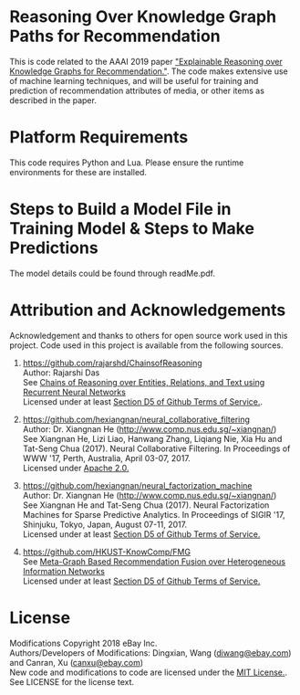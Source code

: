 # Reasoning Over Knowledge Graph Paths for Recommendation
This is code related to the AAAI 2019 paper ["Explainable Reasoning over Knowledge Graphs for Recommendation."](https://arxiv.org/pdf/1811.04540.pdf). The code  makes extensive use of machine learning techniques, and will be useful for training and prediction of recommendation attributes of media, or other items as described in the paper.

# Platform Requirements
This code requires Python and Lua. Please ensure the runtime environments for these are installed.

# Steps to Build a Model File in Training Model & Steps to Make Predictions
The model details could be found through readMe.pdf.

# Attribution and Acknowledgements
Acknowledgement and thanks to others for open source work used in this project. 
Code used in this project is available from the following sources. 

1. https://github.com/rajarshd/ChainsofReasoning <BR>
Author: Rajarshi Das <BR>
See [Chains of Reasoning over Entities, Relations, and Text using Recurrent Neural Networks](https://arxiv.org/abs/1607.01426) <BR>
Licensed under at least [Section D5 of Github Terms of Service.](https://help.github.com/articles/github-terms-of-service/#d-user-generated-content).

2. https://github.com/hexiangnan/neural_collaborative_filtering <BR>
Author: Dr. Xiangnan He (http://www.comp.nus.edu.sg/~xiangnan/) <BR>
See Xiangnan He, Lizi Liao, Hanwang Zhang, Liqiang Nie, Xia Hu and Tat-Seng Chua (2017). Neural Collaborative Filtering. In             Proceedings of WWW '17, Perth, Australia, April 03-07, 2017. <BR>
Licensed under [Apache 2.0.](https://github.com/hexiangnan/neural_collaborative_filtering/blob/master/LICENSE)
    
3. https://github.com/hexiangnan/neural_factorization_machine <BR>
Author: Dr. Xiangnan He (http://www.comp.nus.edu.sg/~xiangnan/) <BR>
See Xiangnan He and Tat-Seng Chua (2017). Neural Factorization Machines for Sparse Predictive Analytics. In Proceedings of SIGIR         '17, Shinjuku, Tokyo, Japan, August 07-11, 2017. <BR>
Licensed under at least [Section D5 of Github Terms of Service.](https://help.github.com/articles/github-terms-of-service/#d-user-generated-content)
    
4. https://github.com/HKUST-KnowComp/FMG <BR>
See [Meta-Graph Based Recommendation Fusion over Heterogeneous Information Networks](http://www.cse.ust.hk/~hzhaoaf/data/kdd17-paper.pdf) <BR>
Licensed under at least [Section D5 of Github Terms of Service.](https://help.github.com/articles/github-terms-of-service/#d-user-generated-content)
    
# License
Modifications Copyright 2018 eBay Inc.<BR>
Authors/Developers of Modifications: Dingxian, Wang (diwang@ebay.com) and Canran, Xu (canxu@ebay.com) <BR> 
New code and modifications to code are licensed under the [MIT License.](https://opensource.org/licenses/MIT).  See LICENSE for the license text.
